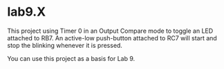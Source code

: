 # lab9.X
This project using Timer 0 in an Output Compare mode to toggle an LED attached to RB7. An active-low push-button attached to RC7 will start and stop the blinking whenever it is pressed.

You can use this project as a basis for Lab 9. 


